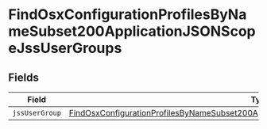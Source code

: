 # FindOsxConfigurationProfilesByNameSubset200ApplicationJSONScopeJssUserGroups


## Fields

| Field                                                                                                                                                                                                           | Type                                                                                                                                                                                                            | Required                                                                                                                                                                                                        | Description                                                                                                                                                                                                     |
| --------------------------------------------------------------------------------------------------------------------------------------------------------------------------------------------------------------- | --------------------------------------------------------------------------------------------------------------------------------------------------------------------------------------------------------------- | --------------------------------------------------------------------------------------------------------------------------------------------------------------------------------------------------------------- | --------------------------------------------------------------------------------------------------------------------------------------------------------------------------------------------------------------- |
| `jssUserGroup`                                                                                                                                                                                                  | [FindOsxConfigurationProfilesByNameSubset200ApplicationJSONScopeJssUserGroupsJssUserGroup](../../models/operations/findosxconfigurationprofilesbynamesubset200applicationjsonscopejssusergroupsjssusergroup.md) | :heavy_minus_sign:                                                                                                                                                                                              | N/A                                                                                                                                                                                                             |